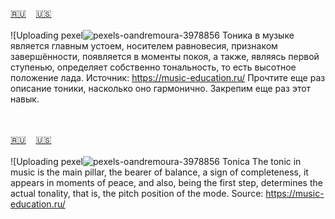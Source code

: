 <span id="ru"><a href='#ru'>🇷🇺</a> &nbsp;&nbsp;&nbsp;<a href='#en'>🇺🇸</a> &nbsp;&nbsp;&nbsp;</span><br><br>
![Uploading pexel![pexels-oandremoura-3978856](https://github.com/user-attachments/assets/55837381-eb3c-41ab-bfb0-9f768a677adc)
Тоника в музыке является главным устоем, носителем равновесия, признаком завершённости, появляется в моменты покоя, а также, являясь первой ступенью, определяет собственно тональность, то есть высотное положение лада.
Источник: https://music-education.ru/
Прочтите еще раз описание тоники, насколько оно гармонично.
Закрепим еще раз этот навык. 

<br><br>
<span id="en"><a href='#ru'>🇷🇺</a> &nbsp;&nbsp;&nbsp;<a href='#en'>🇺🇸</a> &nbsp;&nbsp;&nbsp;</span><br><br>
![Uploading pexel![pexels-oandremoura-3978856](https://github.com/user-attachments/assets/55837381-eb3c-41ab-bfb0-9f768a677adc)
Tonica
The tonic in music is the main pillar, the bearer of balance, a sign of completeness, it appears in moments of peace, and also, being the first step, determines the actual tonality, that is, the pitch position of the mode.
Source: https://music-education.ru/

<br><br>
